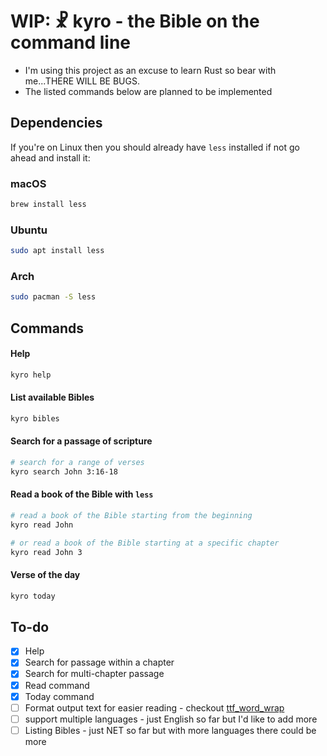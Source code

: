 # WIP: ☧ kyro - the Bible on the command line

- I'm using this project as an excuse to learn Rust so bear with me...THERE WILL BE BUGS.
- The listed commands below are planned to be implemented


## Dependencies
If you're on Linux then you should already have `less` installed if not go ahead and install it:

### macOS
```sh
brew install less
```
### Ubuntu
```sh
sudo apt install less
```
### Arch
```sh
sudo pacman -S less
```

## Commands

####  Help

```sh
kyro help
```

####  List available Bibles

```sh
kyro bibles
```

#### Search for a passage of scripture

```sh
# search for a range of verses
kyro search John 3:16-18
```

#### Read a book of the Bible with `less`
```sh
# read a book of the Bible starting from the beginning
kyro read John

# or read a book of the Bible starting at a specific chapter
kyro read John 3
```

#### Verse of the day

```sh
kyro today
```

## To-do
- [x] Help
- [x] Search for passage within a chapter
- [x] Search for multi-chapter passage
- [x] Read command
- [x] Today command
- [ ] Format output text for easier reading - checkout [ ttf_word_wrap ]( https://docs.rs/ttf_word_wrap/0.5.0/ttf_word_wrap/index.html )
- [ ] support multiple languages - just English so far but I'd like to add more
- [ ] Listing Bibles - just NET so far but with more languages there could be more
